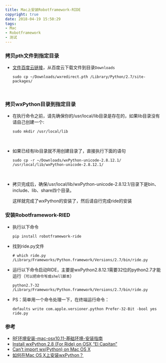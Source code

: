 ```yaml
---
title: Mac上安装Robotframework-RIDE
copyright: true
date: 2018-04-19 15:50:29
tags:
- Mac
- Robotframework
- 测试
---
```


### 拷贝pth文件到指定目录

- [文件百度云链接](https://pan.baidu.com/s/1Ud2oGuTIdrj01z_SZZJkUg)，从百度云下载文件到目录`Downloads`

  ```
  sudo cp ~/Downloads/wxredirect.pth /Library/Python/2.7/site-packages/
  ```

  ​
<!--more-->
### 拷贝wxPython目录到指定目录

- 在执行命令之前，请先确保你的/usr/local/lib目录是存在的，如果lib目录没有请自己创建一个:

  ```
  sudo mkdir /usr/local/lib
  ```

  ​

- 如果已经有lib目录就不用创建目录了，直接执行下面的语句

  ```
  sudo cp -r ~/Downloads/wxPython-unicode-2.8.12.1/ /usr/local/lib/wxPython-unicode-2.8.12.1/
  ```

  ​

- 拷贝完成后，确保/usr/local/lib/wxPython-unicode-2.8.12.1/目录下是bin、include、lib、share四个目录。

  这样就完成了wxPython的安装了，然后请自行完成ride的安装

### 安装Robotframework-RIED

- 执行以下命令

  ```
  pip install robotframework-ride
  ```

- 找到ride.py文件

  ```
  # which ride.py
  /Library/Frameworks/Python.framework/Versions/2.7/bin/ride.py
  ```

- 运行以下命令启动RIDE，主要是wxPython2.8.12.1需要32位的python2.7才能运行（`可以把命令写成shell脚本`）

  ```
  python2.7-32 /Library/Frameworks/Python.framework/Versions/2.7/bin/ride.py
  ```

- PS：简单用一个命令处理一下，在终端运行命令：

  ```
  defaults write com.apple.versioner.python Prefer-32-Bit -bool yes
  ride.py
  ```

### 参考

- [RF环境安装-mac-osx10.11-基础环境-安装指南](https://mp.weixin.qq.com/s?__biz=MjM5NTA3MDgyNg==&mid=2656981250&idx=1&sn=81e3df021485c663055deb963268e269&mpshare=1&scene=23&srcid=0419HYAgfYZogU41vorKxNOs%23rd)
- [Install wxPython 2.8 (For Ride) on OSX “El Capitan”](https://stackoverflow.com/questions/33134896/install-wxpython-2-8-for-ride-on-osx-el-capitan)
- [Can't import wx(Python) on Mac OS X](https://stackoverflow.com/questions/4798759/cant-import-wxpython-on-mac-os-x)
- [如何在Mac OS X上安装wxPython？](https://codeday.me/bug/20180319/146126.html)

